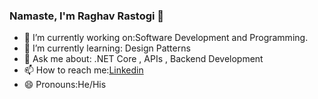 ### Namaste, I'm Raghav Rastogi 👋

<!--
**raghav2404/raghav2404** is a ✨ _special_ ✨ repository because its `README.md` (this file) appears on your GitHub profile.
Here are some ideas to get you started:
-->
- 🔭 I’m currently working on:Software Development and Programming.
- 🌱 I’m currently learning: Design Patterns
- 💬 Ask me about: .NET Core , APIs , Backend Development
- 📫 How to reach me:[Linkedin](https://www.linkedin.com/in/raghav-rastogi-306206197/)
- 😄 Pronouns:He/His
                                    
      

